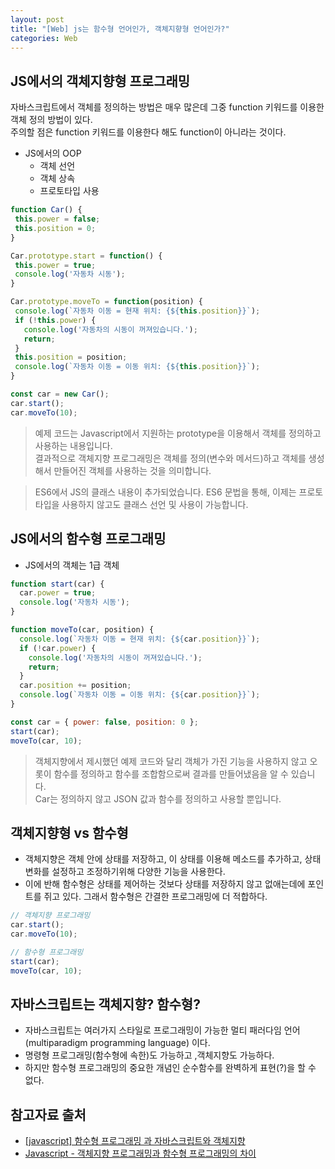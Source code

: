 ```yaml
---
layout: post
title: "[Web] js는 함수형 언어인가, 객체지향형 언어인가?"
categories: Web
---
```


## JS에서의 객체지향형 프로그래밍
자바스크립트에서 객체를 정의하는 방법은 매우 많은데 그중 function 키워드를 이용한 객체 정의 방법이 있다.  
주의할 점은 function 키워드를 이용한다 해도 function이 아니라는 것이다.

- JS에서의 OOP
  - 객체 선언
  - 객체 상속
  - 프로토타입 사용
 
 ```javascript
function Car() {
  this.power = false;
  this.position = 0;
}
 
Car.prototype.start = function() {
  this.power = true;
  console.log('자동차 시동');
}

Car.prototype.moveTo = function(position) {
  console.log(`자동차 이동 = 현재 위치: {${this.position}}`);
  if (!this.power) {
    console.log('자동차의 시동이 꺼져있습니다.');
    return;
  }
  this.position = position;
  console.log(`자동차 이동 = 이동 위치: {${this.position}}`);
}

const car = new Car();
car.start();
car.moveTo(10);

 ```
> 예제 코드는 Javascript에서 지원하는 prototype을 이용해서 객체를 정의하고 사용하는 내용입니다.  
> 결과적으로 객체지향 프로그래밍은 객체를 정의(변수와 메서드)하고 객체를 생성해서 만들어진 객체를 사용하는 것을 의미합니다.

> ES6에서 JS의 클래스 내용이 추가되었습니다. ES6 문법을 통해, 이제는 프로토타입을 사용하지 않고도 클래스 선언 및 사용이 가능합니다.

## JS에서의 함수형 프로그래밍
- JS에서의 객체는 1급 객체

```javascript
function start(car) {
  car.power = true;
  console.log('자동차 시동');
}

function moveTo(car, position) {
  console.log(`자동차 이동 = 현재 위치: {${car.position}}`);
  if (!car.power) {
    console.log('자동차의 시동이 꺼져있습니다.');
    return;
  }
  car.position += position;
  console.log(`자동차 이동 = 이동 위치: {${car.position}}`);
}

const car = { power: false, position: 0 };
start(car);
moveTo(car, 10);
```

> 객체지향에서 제시했던 예제 코드와 달리 객체가 가진 기능을 사용하지 않고 오롯이 함수를 정의하고 함수를 조합함으로써 결과를 만들어냈음을 알 수 있습니다.  
> Car는 정의하지 않고 JSON 값과 함수를 정의하고 사용할 뿐입니다.

## 객체지향형 vs 함수형
- 객체지향은 객체 안에 상태를 저장하고, 이 상태를 이용해 메소드를 추가하고, 상태변화를 설정하고 조정하기위해 다양한 기능을 사용한다.
- 이에 반해 함수형은 상태를 제어하는 것보다 상태를 저장하지 않고 없애는데에 포인트를 쥐고 있다. 그래서 함수형은 간결한 프로그래밍에 더 적합하다.

```javascript
// 객체지향 프로그래밍
car.start();
car.moveTo(10);

// 함수형 프로그래밍
start(car);
moveTo(car, 10);
```

## 자바스크립트는 객체지향? 함수형?
- 자바스크립트는 여러가지 스타일로 프로그래밍이 가능한 멀티 패러다임 언어(multiparadigm programming language) 이다.
- 명령형 프로그래밍(함수형에 속한)도 가능하고 ,객체지향도 가능하다.
- 하지만 함수형 프로그래밍의 중요한 개념인 순수함수를 완벽하게 표현(?)을 할 수 없다.

## 참고자료 출처
- [[javascript] 함수형 프로그래밍 과 자바스크립트와 객체지향](https://koras02.tistory.com/98)
- [Javascript - 객체지향 프로그래밍과 함수형 프로그래밍의 차이](https://7942yongdae.tistory.com/156)
